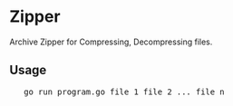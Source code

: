 # Zipper
Archive Zipper for Compressing, Decompressing files.
<h2>Usage</h2>
 <pre>
   go run program.go file 1 file 2 ... file n   
</pre>
